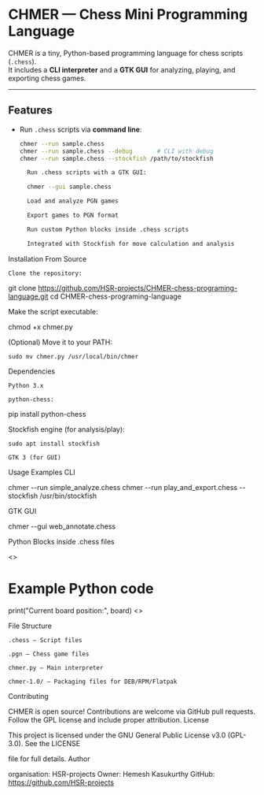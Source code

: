 # CHMER — Chess Mini Programming Language

CHMER is a tiny, Python-based programming language for chess scripts (`.chess`).  
It includes a **CLI interpreter** and a **GTK GUI** for analyzing, playing, and exporting chess games.

---

## Features

- Run `.chess` scripts via **command line**:
  ```bash
  chmer --run sample.chess
  chmer --run sample.chess --debug       # CLI with debug
  chmer --run sample.chess --stockfish /path/to/stockfish

    Run .chess scripts with a GTK GUI:

    chmer --gui sample.chess

    Load and analyze PGN games

    Export games to PGN format

    Run custom Python blocks inside .chess scripts

    Integrated with Stockfish for move calculation and analysis

Installation
From Source

    Clone the repository:

git clone https://github.com/HSR-projects/CHMER-chess-programing-language.git
cd CHMER-chess-programing-language

Make the script executable:

chmod +x chmer.py

(Optional) Move it to your PATH:

    sudo mv chmer.py /usr/local/bin/chmer

Dependencies

    Python 3.x

    python-chess:

pip install python-chess

Stockfish engine (for analysis/play):

    sudo apt install stockfish

    GTK 3 (for GUI)

Usage Examples
CLI

chmer --run simple_analyze.chess
chmer --run play_and_export.chess --stockfish /usr/bin/stockfish

GTK GUI

chmer --gui web_annotate.chess

Python Blocks inside .chess files

<<PY>>
# Example Python code
print("Current board position:", board)
<<PY>>

File Structure

    .chess — Script files

    .pgn — Chess game files

    chmer.py — Main interpreter

    chmer-1.0/ — Packaging files for DEB/RPM/Flatpak

Contributing

CHMER is open source! Contributions are welcome via GitHub pull requests.
Follow the GPL license and include proper attribution.
License

This project is licensed under the GNU General Public License v3.0 (GPL-3.0).
See the LICENSE

file for full details.
Author

organisation: HSR-projects 
Owner: Hemesh Kasukurthy
GitHub: https://github.com/HSR-projects
